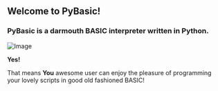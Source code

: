 ## Welcome to PyBasic!

### PyBasic is a darmouth BASIC interpreter written in Python.
![Image](https://images.techhive.com/images/idge/imported/imageapi/2014/10/08/18/slide_basiclanguage-100503583-gallery.idge.jpg)

**Yes!**

That means **You** awesome user can enjoy the pleasure of programming 
your lovely scripts in good old fashioned BASIC!